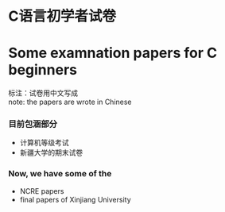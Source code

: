 # C语言初学者试卷
# Some examnation papers for C beginners

标注：试卷用中文写成<br>
note: the papers are wrote in Chinese<br>

### 目前包涵部分
- 计算机等级考试
- 新疆大学的期末试卷

### Now, we have some of the
- NCRE papers
- final papers of Xinjiang University
